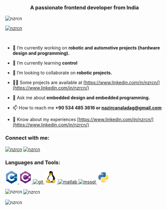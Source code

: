 <h3 align="center">A passionate frontend developer from India</h3>

<p align="left"> <img src="https://komarev.com/ghpvc/?username=nzrcn&label=Profile%20views&color=0e75b6&style=flat" alt="nzrcn" /> </p>

<p align="left"> <a href="https://github.com/ryo-ma/github-profile-trophy"><img src="https://github-profile-trophy.vercel.app/?username=nzrcn" alt="nzrcn" /></a> </p>

<p align="left"> <a href="https://twitter.com/" target="blank"><img src="https://img.shields.io/twitter/follow/?logo=twitter&style=for-the-badge" alt="" /></a> </p>

- 🔭 I’m currently working on **robotic and automotive projects (hardware design and programming).**

- 🌱 I’m currently learning **control**

- 👯 I’m looking to collaborate on **robotic projects.**

- 👨‍💻 Some projects are available at [https://www.linkedin.com/in/nzrcn/](https://www.linkedin.com/in/nzrcn/)

- 💬 Ask me about **embedded design and embedded programming.**

- 📫 How to reach me **+90 534 485 3616 or nazircanaladag@gmail.com**

- 📄 Know about my experiences [https://www.linkedin.com/in/nzrcn/](https://www.linkedin.com/in/nzrcn/)

<h3 align="left">Connect with me:</h3>
<p align="left">
<a href="https://linkedin.com/in/nzrcn" target="blank"><img align="center" src="https://raw.githubusercontent.com/rahuldkjain/github-profile-readme-generator/master/src/images/icons/Social/linked-in-alt.svg" alt="nzrcn" height="30" width="40" /></a>
<a href="https://fb.com/nzrcn" target="blank"><img align="center" src="https://raw.githubusercontent.com/rahuldkjain/github-profile-readme-generator/master/src/images/icons/Social/facebook.svg" alt="nzrcn" height="30" width="40" /></a>
</p>

<h3 align="left">Languages and Tools:</h3>
<p align="left"> <a href="https://www.w3schools.com/cpp/" target="_blank" rel="noreferrer"> <img src="https://raw.githubusercontent.com/devicons/devicon/master/icons/cplusplus/cplusplus-original.svg" alt="cplusplus" width="40" height="40"/> </a> <a href="https://www.w3schools.com/cs/" target="_blank" rel="noreferrer"> <img src="https://raw.githubusercontent.com/devicons/devicon/master/icons/csharp/csharp-original.svg" alt="csharp" width="40" height="40"/> </a> <a href="https://git-scm.com/" target="_blank" rel="noreferrer"> <img src="https://www.vectorlogo.zone/logos/git-scm/git-scm-icon.svg" alt="git" width="40" height="40"/> </a> <a href="https://www.linux.org/" target="_blank" rel="noreferrer"> <img src="https://raw.githubusercontent.com/devicons/devicon/master/icons/linux/linux-original.svg" alt="linux" width="40" height="40"/> </a> <a href="https://www.mathworks.com/" target="_blank" rel="noreferrer"> <img src="https://upload.wikimedia.org/wikipedia/commons/2/21/Matlab_Logo.png" alt="matlab" width="40" height="40"/> </a> <a href="https://www.microsoft.com/en-us/sql-server" target="_blank" rel="noreferrer"> <img src="https://www.svgrepo.com/show/303229/microsoft-sql-server-logo.svg" alt="mssql" width="40" height="40"/> </a> <a href="https://www.python.org" target="_blank" rel="noreferrer"> <img src="https://raw.githubusercontent.com/devicons/devicon/master/icons/python/python-original.svg" alt="python" width="40" height="40"/> </a> </p>

<p><img align="left" src="https://github-readme-stats.vercel.app/api/top-langs?username=nzrcn&show_icons=true&locale=en&layout=compact" alt="nzrcn" /></p>

<p>&nbsp;<img align="center" src="https://github-readme-stats.vercel.app/api?username=nzrcn&show_icons=true&locale=en" alt="nzrcn" /></p>

<p><img align="center" src="https://github-readme-streak-stats.herokuapp.com/?user=nzrcn&" alt="nzrcn" /></p>
